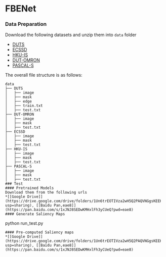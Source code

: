 # FBENet
### Data Preparation
Download the following datasets and unzip them into `data` folder
- [DUTS](http://saliencydetection.net/duts/)
- [ECSSD](http://www.cse.cuhk.edu.hk/leojia/projects/hsaliency/dataset.html)
- [HKU-IS](https://i.cs.hku.hk/~gbli/deep_saliency.html)
- [DUT-OMRON](http://saliencydetection.net/dut-omron/)
- [PASCAL-S](http://cbi.gatech.edu/salobj/)
 
The overall file structure is as follows:
```shell
data
├── DUTS
│   ├── image
│   ├── mask
│   ├── edge
│   ├── train.txt
│   ├── test.txt
├── DUT-OMRON
│   ├── image
│   ├── mask
│   ├── test.txt
├── ECSSD
│   ├── image
│   ├── mask
│   ├── test.txt
├── HKU-IS
│   ├── image
│   ├── mask
│   ├── test.txt
├── PASCAL-S
│   ├── image
│   ├── mask
│   ├── test.txt
### Test
#### Pretrained Models
Download them from the following urls
*[[Google Drive]](https://drive.google.com/drive/folders/1Un6trEOTIVza2wH5Q2PAQVNGgsKEEHv4?usp=sharing), [[Baidu Pan,eae8]](https://pan.baidu.com/s/1xJNJ8SEDwKMHxlFh3yCUeQ?pwd=eae8)
#### Generate Saliency Maps
```
python run_test.py
```
#### Pre-computed Saliency maps
*[[Google Drive]](https://drive.google.com/drive/folders/1Un6trEOTIVza2wH5Q2PAQVNGgsKEEHv4?usp=sharing), [[Baidu Pan,eae8]](https://pan.baidu.com/s/1xJNJ8SEDwKMHxlFh3yCUeQ?pwd=eae8)

